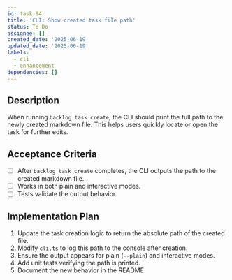 ```yaml
---
id: task-94
title: 'CLI: Show created task file path'
status: To Do
assignee: []
created_date: '2025-06-19'
updated_date: '2025-06-19'
labels:
  - cli
  - enhancement
dependencies: []
---
```


## Description

When running `backlog task create`, the CLI should print the full path to the newly created markdown file. This helps users quickly locate or open the task for further edits.

## Acceptance Criteria

- [ ] After `backlog task create` completes, the CLI outputs the path to the created markdown file.
- [ ] Works in both plain and interactive modes.
- [ ] Tests validate the output behavior.

## Implementation Plan

1. Update the task creation logic to return the absolute path of the created file.
2. Modify `cli.ts` to log this path to the console after creation.
3. Ensure the output appears for plain (`--plain`) and interactive modes.
4. Add unit tests verifying the path is printed.
5. Document the new behavior in the README.
